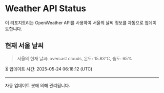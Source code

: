 
# Weather API Status

이 리포지토리는 OpenWeather API를 사용하여 서울의 날씨 정보를 자동으로 업데이트합니다.

## 현재 서울 날씨
> 서울의 현재 날씨: overcast clouds, 온도: 15.83°C, 습도: 65%

⏳ 업데이트 시간: 2025-05-24 06:18:12 (UTC)

---
자동 업데이트 봇에 의해 관리됩니다.

